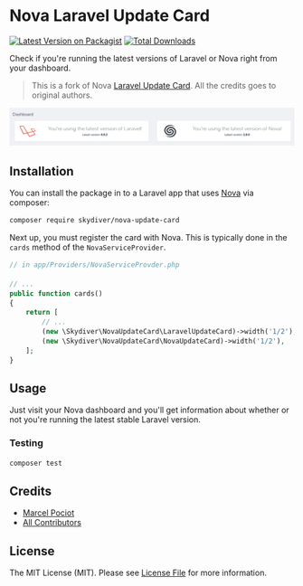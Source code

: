 # Nova Laravel Update Card

[![Latest Version on Packagist](https://img.shields.io/packagist/v/skydiver/nova-update-card.svg?style=flat-square)](https://packagist.org/packages/skydiver/nova-update-card)
[![Total Downloads](https://img.shields.io/packagist/dt/skydiver/nova-update-card.svg?style=flat-square)](https://packagist.org/packages/skydiver/nova-update-card)

Check if you're running the latest versions of Laravel or Nova right from your dashboard.

> This is a fork of Nova [Laravel Update Card](https://github.com/beyondcode/nova-laravel-update-card). All the credits goes to original authors.

![tinker screenshot](screenshot.png)

## Installation

You can install the package in to a Laravel app that uses [Nova](https://nova.laravel.com) via composer:

```bash
composer require skydiver/nova-update-card
```

Next up, you must register the card with Nova. This is typically done in the `cards` method of the `NovaServiceProvider`.

```php
// in app/Providers/NovaServiceProvder.php

// ...
public function cards()
{
    return [
        // ...
        (new \Skydiver\NovaUpdateCard\LaravelUpdateCard)->width('1/2'),
        (new \Skydiver\NovaUpdateCard\NovaUpdateCard)->width('1/2'),
    ];
}
```

## Usage

Just visit your Nova dashboard and you'll get information about whether or not you're running the latest stable Laravel version.

### Testing

``` bash
composer test
```

## Credits

- [Marcel Pociot](https://github.com/mpociot)
- [All Contributors](../../contributors)

## License

The MIT License (MIT). Please see [License File](LICENSE.md) for more information.
